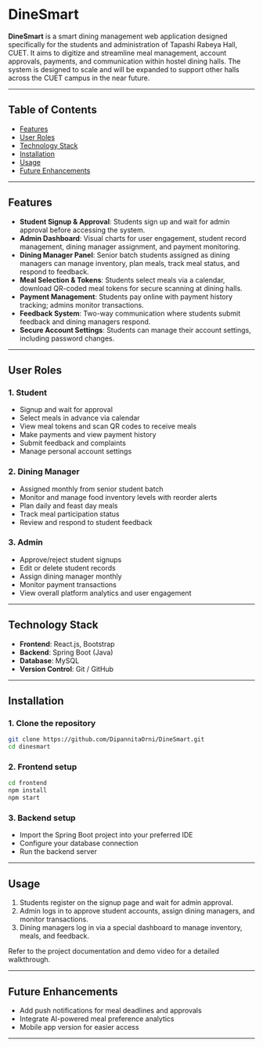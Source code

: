 # DineSmart

**DineSmart** is a smart dining management web application designed specifically for the students and administration of Tapashi Rabeya Hall, CUET. It aims to digitize and streamline meal management, account approvals, payments, and communication within hostel dining halls. The system is designed to scale and will be expanded to support other halls across the CUET campus in the near future.

---

## Table of Contents

- [Features](#features)  
- [User Roles](#user-roles)  
- [Technology Stack](#technology-stack)  
- [Installation](#installation)  
- [Usage](#usage)  
- [Future Enhancements](#future-enhancements)  
 
---

## Features

- **Student Signup & Approval**: Students sign up and wait for admin approval before accessing the system.  
- **Admin Dashboard**: Visual charts for user engagement, student record management, dining manager assignment, and payment monitoring.  
- **Dining Manager Panel**: Senior batch students assigned as dining managers can manage inventory, plan meals, track meal status, and respond to feedback.  
- **Meal Selection & Tokens**: Students select meals via a calendar, download QR-coded meal tokens for secure scanning at dining halls.  
- **Payment Management**: Students pay online with payment history tracking; admins monitor transactions.  
- **Feedback System**: Two-way communication where students submit feedback and dining managers respond.  
- **Secure Account Settings**: Students can manage their account settings, including password changes.

---

## User Roles

### 1. Student  
- Signup and wait for approval  
- Select meals in advance via calendar  
- View meal tokens and scan QR codes to receive meals  
- Make payments and view payment history  
- Submit feedback and complaints  
- Manage personal account settings

### 2. Dining Manager  
- Assigned monthly from senior student batch  
- Monitor and manage food inventory levels with reorder alerts  
- Plan daily and feast day meals  
- Track meal participation status  
- Review and respond to student feedback  

### 3. Admin  
- Approve/reject student signups  
- Edit or delete student records  
- Assign dining manager monthly  
- Monitor payment transactions  
- View overall platform analytics and user engagement

---

## Technology Stack

- **Frontend**: React.js, Bootstrap  
- **Backend**: Spring Boot (Java)  
- **Database**: MySQL 
- **Version Control**: Git / GitHub  

---

## Installation

### 1. Clone the repository  
```bash
git clone https://github.com/DipannitaOrni/DineSmart.git
cd dinesmart
```

### 2. Frontend setup
```bash
cd frontend
npm install
npm start
```

### 3. Backend setup
- Import the Spring Boot project into your preferred IDE
- Configure your database connection
- Run the backend server


---

## Usage

1. Students register on the signup page and wait for admin approval.
2. Admin logs in to approve student accounts, assign dining managers, and monitor transactions.
3. Dining managers log in via a special dashboard to manage inventory, meals, and feedback.

Refer to the project documentation and demo video for a detailed walkthrough.


---

## Future Enhancements

- Add push notifications for meal deadlines and approvals
- Integrate AI-powered meal preference analytics
- Mobile app version for easier access


---

